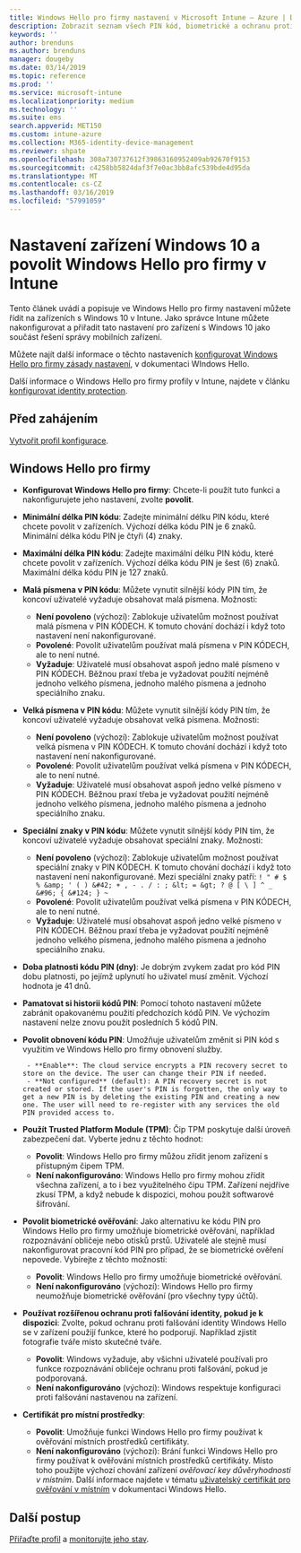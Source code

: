```yaml
---
title: Windows Hello pro firmy nastavení v Microsoft Intune – Azure | Dokumentace Microsoftu
description: Zobrazit seznam všech PIN kód, biometrické a ochranu proti falšování identity nastavení v profilu ochrany identit, použití a konfigurace Windows Hello pro firmy na zařízeních s Windows 10 v Microsoft Intune.
keywords: ''
author: brenduns
ms.author: brenduns
manager: dougeby
ms.date: 03/14/2019
ms.topic: reference
ms.prod: ''
ms.service: microsoft-intune
ms.localizationpriority: medium
ms.technology: ''
ms.suite: ems
search.appverid: MET150
ms.custom: intune-azure
ms.collection: M365-identity-device-management
ms.reviewer: shpate
ms.openlocfilehash: 308a730737612f39863160952409ab92670f9153
ms.sourcegitcommit: c4258bb5824daf3f7e0ac3bb8afc539bde4d95da
ms.translationtype: MT
ms.contentlocale: cs-CZ
ms.lasthandoff: 03/16/2019
ms.locfileid: "57991059"
---
```

# <a name="windows-10-device-settings-to-enable-windows-hello-for-business-in-intune"></a>Nastavení zařízení Windows 10 a povolit Windows Hello pro firmy v Intune

Tento článek uvádí a popisuje ve Windows Hello pro firmy nastavení můžete řídit na zařízeních s Windows 10 v Intune. Jako správce Intune můžete nakonfigurovat a přiřadit tato nastavení pro zařízení s Windows 10 jako součást řešení správy mobilních zařízení. 

Můžete najít další informace o těchto nastaveních [konfigurovat Windows Hello pro firmy zásady nastavení](https://docs.microsoft.com/windows/security/identity-protection/hello-for-business/hello-cert-trust-policy-settings), v dokumentaci WIndows Hello.


Další informace o Windows Hello pro firmy profily v Intune, najdete v článku [konfigurovat identity protection](identity-protection-configure.md).

## <a name="before-you-begin"></a>Před zahájením

[Vytvořit profil konfigurace](identity-protection-configure.md#create-the-device-profile).

## <a name="windows-hello-for-business"></a>Windows Hello pro firmy

- **Konfigurovat Windows Hello pro firmy**: Chcete-li použít tuto funkci a nakonfigurujete jeho nastavení, zvolte **povolit**.
- **Minimální délka PIN kódu**: Zadejte minimální délku PIN kódu, které chcete povolit v zařízeních. Výchozí délka kódu PIN je 6 znaků. Minimální délka kódu PIN je čtyři (4) znaky.
- **Maximální délka PIN kódu**: Zadejte maximální délku PIN kódu, které chcete povolit v zařízeních. Výchozí délka kódu PIN je šest (6) znaků. Maximální délka kódu PIN je 127 znaků.  
- **Malá písmena v PIN kódu**: Můžete vynutit silnější kódy PIN tím, že koncoví uživatelé vyžaduje obsahovat malá písmena. Možnosti:

  - **Není povoleno** (výchozí): Zablokuje uživatelům možnost používat malá písmena v PIN KÓDECH. K tomuto chování dochází i když toto nastavení není nakonfigurované.
  - **Povolené**: Povolit uživatelům používat malá písmena v PIN KÓDECH, ale to není nutné.
  - **Vyžaduje**: Uživatelé musí obsahovat aspoň jedno malé písmeno v PIN KÓDECH. Běžnou praxí třeba je vyžadovat použití nejméně jednoho velkého písmena, jednoho malého písmena a jednoho speciálního znaku.

- **Velká písmena v PIN kódu**: Můžete vynutit silnější kódy PIN tím, že koncoví uživatelé vyžaduje obsahovat velká písmena. Možnosti:

  - **Není povoleno** (výchozí): Zablokuje uživatelům možnost používat velká písmena v PIN KÓDECH. K tomuto chování dochází i když toto nastavení není nakonfigurované.
  - **Povolené**: Povolit uživatelům používat velká písmena v PIN KÓDECH, ale to není nutné.
  - **Vyžaduje**: Uživatelé musí obsahovat aspoň jedno velké písmeno v PIN KÓDECH. Běžnou praxí třeba je vyžadovat použití nejméně jednoho velkého písmena, jednoho malého písmena a jednoho speciálního znaku.

- **Speciální znaky v PIN kódu**: Můžete vynutit silnější kódy PIN tím, že koncoví uživatelé vyžaduje obsahovat speciální znaky. Možnosti:

  - **Není povoleno** (výchozí): Zablokuje uživatelům možnost používat speciální znaky v PIN KÓDECH. K tomuto chování dochází i když toto nastavení není nakonfigurované.
    Mezi speciální znaky patří: `! " # $ % &amp; ' ( ) &#42; + , - . / : ; &lt; = &gt; ? @ [ \ ] ^ _ &#96; { &#124; } ~`
  - **Povolené**: Povolit uživatelům používat velká písmena v PIN KÓDECH, ale to není nutné.
  - **Vyžaduje**: Uživatelé musí obsahovat aspoň jedno velké písmeno v PIN KÓDECH. Běžnou praxí třeba je vyžadovat použití nejméně jednoho velkého písmena, jednoho malého písmena a jednoho speciálního znaku.

- **Doba platnosti kódu PIN (dny)**: Je dobrým zvykem zadat pro kód PIN dobu platnosti, po jejímž uplynutí ho uživatel musí změnit. Výchozí hodnota je 41 dnů.

- **Pamatovat si historii kódů PIN**: Pomocí tohoto nastavení můžete zabránit opakovanému použití předchozích kódů PIN. Ve výchozím nastavení nelze znovu použít posledních 5 kódů PIN.  
- **Povolit obnovení kódu PIN**: Umožňuje uživatelům změnit si PIN kód s využitím ve Windows Hello pro firmy obnovení služby.

       - **Enable**: The cloud service encrypts a PIN recovery secret to store on the device. The user can change their PIN if needed.  
       - **Not configured** (default): A PIN recovery secret is not created or stored. If the user's PIN is forgotten, the only way to get a new PIN is by deleting the existing PIN and creating a new one. The user will need to re-register with any services the old PIN provided access to.  

- **Použít Trusted Platform Module (TPM)**: Čip TPM poskytuje další úroveň zabezpečení dat. Vyberte jednu z těchto hodnot:  
  - **Povolit**: Windows Hello pro firmy můžou zřídit jenom zařízení s přístupným čipem TPM.
  - **Není nakonfigurováno**: Windows Hello pro firmy mohou zřídit všechna zařízení, a to i bez využitelného čipu TPM. Zařízení nejdříve zkusí TPM, a když nebude k dispozici, mohou použít softwarové šifrování.  

- **Povolit biometrické ověřování**: Jako alternativu ke kódu PIN pro Windows Hello pro firmy umožňuje biometrické ověřování, například rozpoznávání obličeje nebo otisků prstů. Uživatelé ale stejně musí nakonfigurovat pracovní kód PIN pro případ, že se biometrické ověření nepovede. Vybírejte z těchto možností:

  - **Povolit**: Windows Hello pro firmy umožňuje biometrické ověřování.
  - **Není nakonfigurováno** (výchozí): Windows Hello pro firmy neumožňuje biometrické ověřování (pro všechny typy účtů).

- **Používat rozšířenou ochranu proti falšování identity, pokud je k dispozici**: Zvolte, pokud ochranu proti falšování identity Windows Hello se v zařízení použijí funkce, které ho podporují. Například zjistit fotografie tváře místo skutečné tváře.

  - **Povolit**: Windows vyžaduje, aby všichni uživatelé používali pro funkce rozpoznávání obličeje ochranu proti falšování, pokud je podporovaná.  
  - **Není nakonfigurováno** (výchozí): Windows respektuje konfiguraci proti falšování nastavenou na zařízení.

- **Certifikát pro místní prostředky**: 

  - **Povolit**: Umožňuje funkci Windows Hello pro firmy používat k ověřování místních prostředků certifikáty.
  - **Není nakonfigurováno** (výchozí): Brání funkci Windows Hello pro firmy používat k ověřování místních prostředků certifikáty. Místo toho použijte výchozí chování zařízení *ověřovací key důvěryhodnosti v místním*. Další informace najdete v tématu [uživatelský certifikát pro ověřování v místním](https://docs.microsoft.com/windows/security/identity-protection/hello-for-business/hello-cert-trust-policy-settings#use-certificate-for-on-premises-authentication) v dokumentaci Windows Hello.  
## <a name="next-steps"></a>Další postup

[Přiřaďte profil](device-profile-assign.md) a [monitorujte jeho stav](device-profile-monitor.md).
